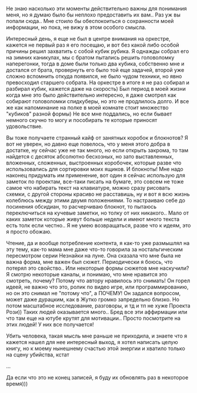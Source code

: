 Не знаю насколько эти моменты действительно важны для понимания меня, но я думаю было бы неплохо предоставить их вам.. Раз уж вы попали сюда.. Мне стоило бы обеспокоиться о сохранности моей информации, но пока, не вижу в этом особого смысла.

Интересный день, я еще не был в центре внимания на оркестре, кажется не первый раз я его посещаю, и вот без какой либо особой причины решил захватить с собой кубик рубика. Я однажды собрал его на зимних каникулах, мы с братом пытались решить головоломку наперегонки, тогда в доме были только два кубика, собственно мне и достался от брата, провернуть его было той еще задачей, второй уже сложно вспомнить откуда появился, не было чудом техники, но явно превосходил старшего собрата. На оркестре в итоге я не раз собирал и разбирал кубик, кажется даже на скорость) Был период в моей жизни когда мне это было действительно интересно, я даже смотрел как собирают головоломки спидкуберы, но это не продлилось долго. И все же как напоминание на полке в моей комнате стоит множество "кубиков" разной формы) Не все мне поддались, но если бывает немного скучно то могу и пособирать те которые приносят удовольствие.

Вы тоже получаете странный кайф от занятных коробок и блокнотов? Я вот не уверен, но давно еще повелось, что у меня этого добра в достатке, ну сейчас уже не так много, но если открыть закрома, то там найдется с десяток абсолютно бесхозных, но зато выставленных, вложенных, сложенных, выстроенных коробочек, которые разве что использовались для сортировки моих ящиков. И блокноты! Мне надо наконец придумать им применение, вот один я сейчас использую для заметок по проектам, все-таки писать на бумаге, это совсем не тоже самое что набирать текст на клавиатуре, можно сразу рисовать схемки, с другой стороны красиво не расставишь, ну и вот я всю жизнь колеблюсь между этими двумя положениями. То настраиваю себе до посинения обсидиан, то расчерчиваю блокнот, то пытаюсь переключиться на кучевые заметки, но толку от них никакого.. Мало от каких заметок которые живут больше недели и имеют много текста есть толк если честно.. Я не умею возвращаться, разве что к идеям, это я просто обожаю.

Чтение, да и вообще потребление контента, я как-то уже размышлял на эту тему, как-то мама мне даже что-то говорила за ностальгическим пересмотром серии Незнайки на луне. Она сказала что мне была не важна форма, мне важен был сюжет. Периодически я боюсь, что потерял это свойство.. Или некоторые формы сюжетов мне наскучили? Я смотрю некоторые каналы, и понимаю, что мне нравится это смотреть, почему? Потому что автору нравилось это снимать! Он горел идеей, не важно что это, ролик по видео игре, или программированию, но он это снимал не "потому что", а ПОЧЕМУ! Он задался вопросом, может даже дурацким, как в Жутко громко запредельно близко. Но потом масштабное исследование, разговоры, и тд и тп не хуже Проекта Рози)) Таких людей оказывается много.. Бред все эти аффирмации или что там еще на ютубе крутят для мотивации.. Просто посмотрите на этих людей! У них все получается!

Убить человека, такая мысль мне раньше не приходила, и знаете что я кажется нашел для нее интересный выход, я хотел написать целую книгу, но к моему нынешнему счастью этой энергии и хватило только на сцену убийства, кстат

...

Да если что это не конец записей, я буду их обновлять раз в некоторое время)))
